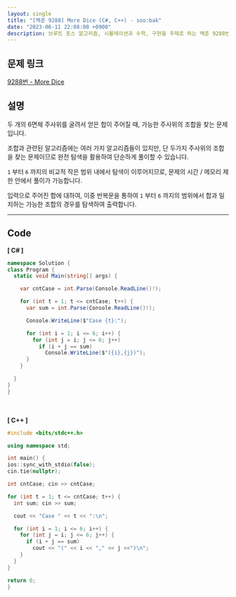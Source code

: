 ```yaml
---
layout: single
title: "[백준 9288] More Dice (C#, C++) - soo:bak"
date: "2023-06-11 22:08:00 +0900"
description: 브루트 포스 알고리즘, 시뮬레이션과 수학, 구현을 주제로 하는 백준 9288번 문제를 C++ C# 으로 풀이 및 해설
---
```


## 문제 링크
  [9288번 - More Dice](https://www.acmicpc.net/problem/9288)

## 설명
두 개의 6면체 주사위를 굴려서 얻은 합이 주어질 때, 가능한 주사위의 조합을 찾는 문제입니다. <br>

조합과 관련된 알고리즘에는 여러 가지 알고리즘들이 있지만, 단 두가지 주사위의 조합을 찾는 문제이므로 완전 탐색을 활용하여 단순하게 풀이할 수 있습니다. <br>

`1` 부터 `6` 까지의 비교적 작은 범위 내에서 탐색이 이루어지므로, 문제의 시간 / 메모리 제한 안에서 풀이가 가능합니다. <br>

입력으로 주어진 합에 대하여, 이중 반복문을 통하여 `1` 부터 `6` 까지의 범위에서 합과 일치하는 가능한 조합의 경우를 탐색하여 출력합니다. <br>

- - -

## Code
<b>[ C# ] </b>
<br>

  ```c#
namespace Solution {
  class Program {
    static void Main(string[] args) {

      var cntCase = int.Parse(Console.ReadLine()!);

      for (int t = 1; t <= cntCase; t++) {
        var sum = int.Parse(Console.ReadLine()!);

        Console.WriteLine($"Case {t}:");

        for (int i = 1; i <= 6; i++) {
          for (int j = i; j <= 6; j++)
            if (i + j == sum)
              Console.WriteLine($"({i},{j})");
        }
      }

    }
  }
}
  ```
<br><br>
<b>[ C++ ] </b>
<br>

  ```c++
#include <bits/stdc++.h>

using namespace std;

int main() {
  ios::sync_with_stdio(false);
  cin.tie(nullptr);

  int cntCase; cin >> cntCase;

  for (int t = 1; t <= cntCase; t++) {
    int sum; cin >> sum;

    cout << "Case " << t << ":\n";

    for (int i = 1; i <= 6; i++) {
      for (int j = i; j <= 6; j++) {
        if (i + j == sum)
          cout << "(" << i << "," << j <<")\n";
      }
    }
  }

  return 0;
}
  ```
